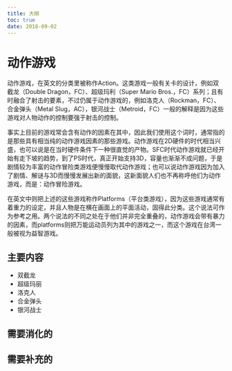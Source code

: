 ```yaml
---
title: 大纲
toc: true
date: 2018-09-02
---
```

# 动作游戏



动作游戏，在英文的分类里被称作Action。这类游戏一般有关卡的设计，例如双截龙（Double Dragon，FC）、超级玛利（Super Mario Bros.，FC）系列；且有时融合了射击的要素，不过仍属于动作游戏的，例如洛克人（Rockman，FC）、合金弹头（Metal Slug，AC），银河战士（Metroid，FC）一般的解释是因为这些游戏对人物动作的控制要强于射击的控制。

事实上目前的游戏常会含有动作的因素在其中，因此我们使用这个词时，通常指的是那些具有相当纯的动作游戏因素的那些游戏。动作游戏在2D硬件的时代相当兴盛，也可以说是在当时硬件条件下一种很直觉的产物。SFC时代动作游戏就已经开始有走下坡的趋势，到了PS时代，真正开始支持3D，容量也渐渐不成问题，于是剧情较为丰富的动作冒险类游戏便慢慢取代动作游戏；也可以说动作游戏因为加入了剧情、解谜与3D而慢慢发展出新的面貌，这新面貌人们也不再称呼他们为动作游戏，而是：动作冒险游戏。

在英文中则把上述的这些游戏称作Platforms（平台类游戏），因为这些游戏通常有着重力的设定，并且人物是在横在画面上的平面活动，固得此分类。这个说法可作为参考之用。两个说法的不同之处在于他们并非完全重叠的，动作游戏会带有暴力的因素，而platforms则把万能运动员列为其中的游戏之一，而这个游戏在台湾一般被视为益智游戏。


## 主要内容

- 双截龙
- 超级玛丽
- 洛克人
- 合金弹头
- 银河战士


## 需要消化的



## 需要补充的
